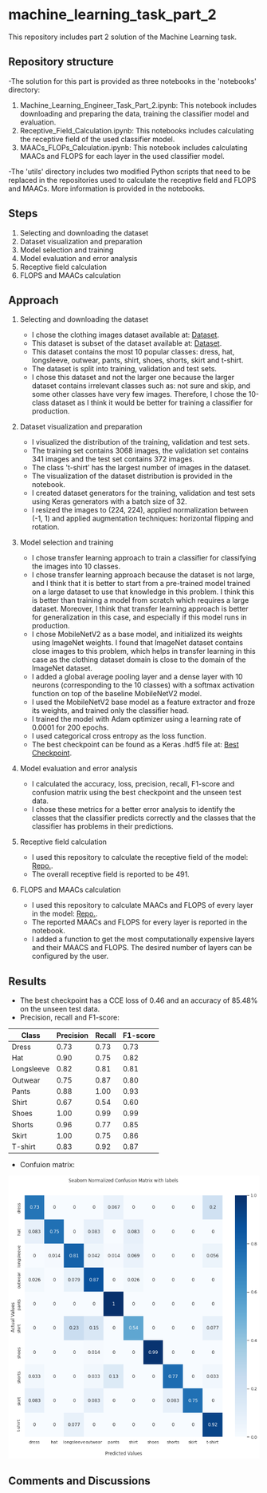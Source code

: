 # machine_learning_task_part_2
This repository includes part 2 solution of the Machine Learning task.

## Repository structure

-The solution for this part is provided as three notebooks in the 'notebooks' directory:

1. Machine_Learning_Engineer_Task_Part_2.ipynb: This notebook includes downloading and preparing the data, training the classifier model and evaluation.
2. Receptive_Field_Calculation.ipynb: This notebooks includes calculating the receptive field of the used classifier model.
3. MAACs_FLOPs_Calculation.ipynb: This notebook includes calculating MAACs and FLOPS for each layer in the used classifier model.

-The 'utils' directory includes two modified Python scripts that need to be replaced in the repositories used to calculate the receptive field and FLOPS and MAACs. More information is provided in the notebooks.

## Steps

1. Selecting and downloading the dataset
2. Dataset visualization and preparation
3. Model selection and training
4. Model evaluation and error analysis
5. Receptive field calculation
6. FLOPS and MAACs calculation

## Approach

1. Selecting and downloading the dataset
    - I chose the clothing images dataset available at: [Dataset](https://github.com/alexeygrigorev/clothing-dataset-small).
    - This dataset is subset of the dataset available at: [Dataset](https://www.kaggle.com/datasets/agrigorev/clothing-dataset-full).
    - This dataset contains the most 10 popular classes: dress, hat, longsleeve, outwear, pants, shirt, shoes, shorts, skirt and t-shirt.
    - The dataset is split into training, validation and test sets.
    - I chose this dataset and not the larger one because the larger dataset contains irrelevant classes such as: not sure and skip, and some other classes have very few images. Therefore, I chose the 10-class dataset as I think it would be better for training a classifier for production.

2. Dataset visualization and preparation
    - I visualized the distribution of the training, validation and test sets.
    - The training set contains 3068 images, the validation set contains 341 images and the test set contains 372 images.
    - The class 't-shirt' has the largest number of images in the dataset.
    - The visualization of the dataset distribution is provided in the notebook.
    - I created dataset generators for the training, validation and test sets using Keras generators with a batch size of 32.
    - I resized the images to (224, 224), applied normalization between (-1, 1) and applied augmentation techniques: horizontal flipping and rotation.

3. Model selection and training
    - I chose transfer learning approach to train a classifier for classifying the images into 10 classes.
    - I chose transfer learning approach because the dataset is not large, and I think that it is better to start from a pre-trained model trained on a large dataset to use that knowledge in this problem. I think this is better than training a model from scratch which requires a large dataset. Moreover, I think that transfer learning approach is better for generalization in this case, and especially if this model runs in production.
    - I chose MobileNetV2 as a base model, and initialized its weights using ImageNet weights. I found that ImageNet dataset contains close images to this problem, which helps in transfer learning in this case as the clothing dataset domain is close to the domain of the ImageNet dataset.
    - I added a global average pooling layer and a dense layer with 10 neurons (corresponding to the 10 classes) with a softmax activation function on top of the baseline MobileNetV2 model.
    - I used the MobileNetV2 base model as a feature extractor and froze its weights, and trained only the classifier head.
    - I trained the model with Adam optimizer using a learning rate of 0.0001 for 200 epochs.
    - I used categorical cross entropy as the loss function.
    - The best checkpoint can be found as a Keras .hdf5 file at: [Best Checkpoint](https://drive.google.com/file/d/1-5yrB8P9lJbRbR2ZNqratGDGNgz7TXzP/view?usp=sharing).
4. Model evaluation and error analysis
    - I calculated the accuracy, loss, precision, recall, F1-score and confusion matrix using the best checkpoint and the unseen test data.
    - I chose these metrics for a better error analysis to identify the classes that the classifier predicts correctly and the classes that the classifier has problems in their predictions.
5. Receptive field calculation
    - I used this repository to calculate the receptive field of the model: [Repo.](https://github.com/google-research/receptive_field).
    - The overall receptive field is reported to be 491.
6. FLOPS and MAACs calculation
    - I used this repository to calculate MAACs and FLOPS of every layer in the model: [Repo.](https://github.com/ckyrkou/Keras_FLOP_Estimator).
    - The reported MAACs and FLOPS for every layer is reported in the notebook.
    - I added a function to get the most computationally expensive layers and their MAACS and FLOPS. The desired number of layers can be configured by the user.

## Results

- The best checkpoint has a CCE loss of 0.46 and an accuracy of 85.48% on the unseen test data.
- Precision, recall and F1-score:

Class | Precision | Recall | F1-score
 ------------ | ------------- | ------------ | ------------- 
Dress | 0.73 | 0.73 | 0.73 
Hat | 0.90 | 0.75 | 0.82
Longsleeve | 0.82 | 0.81 | 0.81
Outwear | 0.75 |  0.87 | 0.80 
Pants | 0.88 | 1.00 | 0.93
Shirt | 0.67 | 0.54 | 0.60
Shoes | 1.00 | 0.99 | 0.99 
Shorts | 0.96 | 0.77 | 0.85
Skirt | 1.00 | 0.75 | 0.86
T-shirt | 0.83 | 0.92 | 0.87

- Confuion matrix:

![Confusion Matrix](https://github.com/ahmedanwar88/machine_learning_task_part_2/blob/main/cm.png)

## Comments and Discussions
